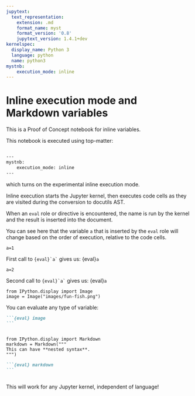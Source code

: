 ```yaml
---
jupytext:
  text_representation:
    extension: .md
    format_name: myst
    format_version: '0.8'
    jupytext_version: 1.4.1+dev
kernelspec:
  display_name: Python 3
  language: python
  name: python3
mystnb:
    execution_mode: inline
---
```


# Inline execution mode and Markdown variables

This is a Proof of Concept notebook for inline variables.

This notebook is executed using top-matter:

```md

---
mystnb:
    execution_mode: inline
---
```

which turns on the experimental inline execution mode.

Inline execution starts the Jupyter kernel, then executes code cells as they are visited during the conversion to docutils AST.

When an `eval` role or directive is encountered, the name is run by the kernel and the result is inserted into the document.

You can see here that the variable `a` that is inserted by the `eval` role will change based on the order of execution, relative to the code cells.

```{code-cell} ipython3
a=1
```

First call to `` {eval}`a` `` gives us: {eval}`a`

```{code-cell} ipython3
a=2
```

Second call to `` {eval}`a` `` gives us: {eval}`a`

```{code-cell} ipython3
from IPython.display import Image
image = Image("images/fun-fish.png")
```

You can evaluate any type of variable:

````md
```{eval} image
```
````

```{eval} image
```

```{code-cell} ipython3
from IPython.display import Markdown
markdown = Markdown("""
This can have **nested syntax**.
""")
```

````md
```{eval} markdown
```
````

```{eval} markdown
```

This will work for any Jupyter kernel, independent of language!
